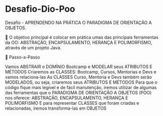 # Desafio-Dio-Poo

Desafio - APRENDENDO NA PRÁTICA O PARADIGMA DE ORIENTAÇÃO A OBJETOS.

💎 O objetivo principal é colocar em prática umas das principais ferramentas da OO: ABSTRAÇÃO, ENCAPSULAMENTO, HERANÇA E POLIMORFISMO, através de um projeto Java.

👣 Passo-a-Passo

Vamos ABSTRAIR o DOMÍNIO Bootcamp e MODELAR seus ATRIBUTOS E MÉTODOS
Criaremos as CLASSES: Bootcamp, Cursos, Mentorias e Devs e vamos relaciona-las
As CLASSES Curso, Mentoria e Devs também serão MODELADOS, ou seja, criaremos seus ATRIBUTOS E MÉTODOS
Para que o código fique mais legível e de fácil manutenção, iremos utilizar de algumas das ferramentas que o PARADIGMA DE ORIENTAÇÃO A OBJETOS (POO) nos oferece: ABSTRAÇÃO, ENCAPSULAMENTO, HERANÇA E POLIMORFISMO
E para representar CLASSES que foram criadas e relacionadas, iremos transforma-las em OBJETOS
